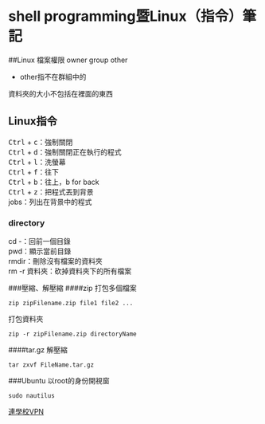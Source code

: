 # shell programming暨Linux（指令）筆記

##Linux
檔案權限
owner group other

* other指不在群組中的

資料夾的大小不包括在裡面的東西

## Linux指令
<kbd>Ctrl</kbd> + <kbd>c</kbd>：強制關閉  
<kbd>Ctrl</kbd> + <kbd>d</kbd>：強制關閉正在執行的程式  
<kbd>Ctrl</kbd> + <kbd>l</kbd>：洗螢幕  
<kbd>Ctrl</kbd> + <kbd>f</kbd>：往下  
<kbd>Ctrl</kbd> + <kbd>b</kbd>：往上，b for back  
<kbd>Ctrl</kbd> + <kbd>z</kbd>：把程式丟到背景  
jobs：列出在背景中的程式  

### directory
cd -：回前一個目錄  
pwd：顯示當前目錄  
rmdir：刪除沒有檔案的資料夾  
rm -r 資料夾：砍掉資料夾下的所有檔案  

###壓縮、解壓縮
####zip
打包多個檔案
```
zip zipFilename.zip file1 file2 ...
```

打包資料夾
```
zip -r zipFilename.zip directoryName
```

####tar.gz
解壓縮
```
tar zxvf FileName.tar.gz
```

###Ubuntu
以root的身份開視窗
```
sudo nautilus
```

[連學校VPN](http://ccnet.ntu.edu.tw/vpn/for-ubuntu.html)

